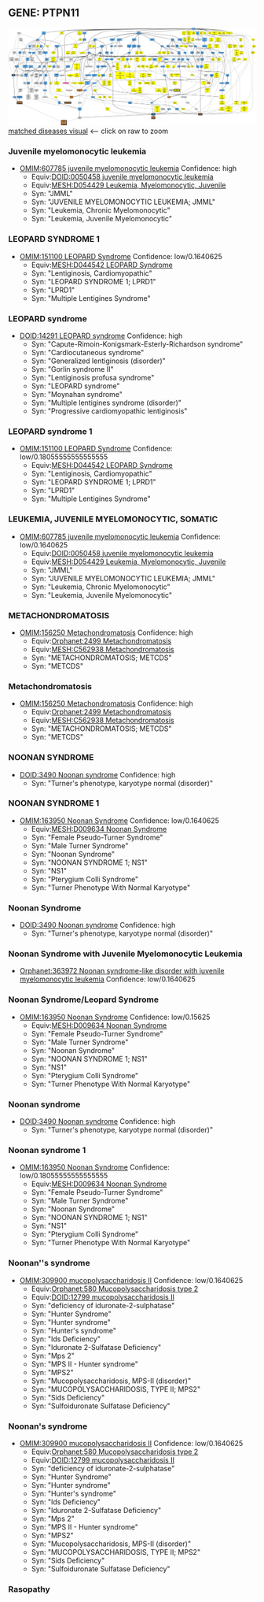 
## GENE: PTPN11

![image](PTPN11.png)
[matched diseases visual](PTPN11.png)  <-- click on raw to zoom


### Juvenile myelomonocytic leukemia
 * [OMIM:607785 juvenile myelomonocytic leukemia](http://beta.monarchinitiative.org/disease/OMIM:607785) Confidence: high
    * Equiv:[DOID:0050458 juvenile myelomonocytic leukemia](http://beta.monarchinitiative.org/disease/DOID:0050458)
    * Equiv:[MESH:D054429 Leukemia, Myelomonocytic, Juvenile](http://beta.monarchinitiative.org/disease/MESH:D054429)
    * Syn: "JMML"
    * Syn: "JUVENILE MYELOMONOCYTIC LEUKEMIA; JMML"
    * Syn: "Leukemia, Chronic Myelomonocytic"
    * Syn: "Leukemia, Juvenile Myelomonocytic"

### LEOPARD SYNDROME 1
 * [OMIM:151100 LEOPARD Syndrome](http://beta.monarchinitiative.org/disease/OMIM:151100) Confidence: low/0.1640625
    * Equiv:[MESH:D044542 LEOPARD Syndrome](http://beta.monarchinitiative.org/disease/MESH:D044542)
    * Syn: "Lentiginosis, Cardiomyopathic"
    * Syn: "LEOPARD SYNDROME 1; LPRD1"
    * Syn: "LPRD1"
    * Syn: "Multiple Lentigines Syndrome"

### LEOPARD syndrome
 * [DOID:14291 LEOPARD syndrome](http://beta.monarchinitiative.org/disease/DOID:14291) Confidence: high
    * Syn: "Capute-Rimoin-Konigsmark-Esterly-Richardson syndrome"
    * Syn: "Cardiocutaneous syndrome"
    * Syn: "Generalized lentiginosis (disorder)"
    * Syn: "Gorlin syndrome II"
    * Syn: "Lentiginosis profusa syndrome"
    * Syn: "LEOPARD syndrome"
    * Syn: "Moynahan syndrome"
    * Syn: "Multiple lentigines syndrome (disorder)"
    * Syn: "Progressive cardiomyopathic lentiginosis"

### LEOPARD syndrome 1
 * [OMIM:151100 LEOPARD Syndrome](http://beta.monarchinitiative.org/disease/OMIM:151100) Confidence: low/0.18055555555555555
    * Equiv:[MESH:D044542 LEOPARD Syndrome](http://beta.monarchinitiative.org/disease/MESH:D044542)
    * Syn: "Lentiginosis, Cardiomyopathic"
    * Syn: "LEOPARD SYNDROME 1; LPRD1"
    * Syn: "LPRD1"
    * Syn: "Multiple Lentigines Syndrome"

### LEUKEMIA, JUVENILE MYELOMONOCYTIC, SOMATIC
 * [OMIM:607785 juvenile myelomonocytic leukemia](http://beta.monarchinitiative.org/disease/OMIM:607785) Confidence: low/0.1640625
    * Equiv:[DOID:0050458 juvenile myelomonocytic leukemia](http://beta.monarchinitiative.org/disease/DOID:0050458)
    * Equiv:[MESH:D054429 Leukemia, Myelomonocytic, Juvenile](http://beta.monarchinitiative.org/disease/MESH:D054429)
    * Syn: "JMML"
    * Syn: "JUVENILE MYELOMONOCYTIC LEUKEMIA; JMML"
    * Syn: "Leukemia, Chronic Myelomonocytic"
    * Syn: "Leukemia, Juvenile Myelomonocytic"

### METACHONDROMATOSIS
 * [OMIM:156250 Metachondromatosis](http://beta.monarchinitiative.org/disease/OMIM:156250) Confidence: high
    * Equiv:[Orphanet:2499 Metachondromatosis](http://beta.monarchinitiative.org/disease/Orphanet:2499)
    * Equiv:[MESH:C562938 Metachondromatosis](http://beta.monarchinitiative.org/disease/MESH:C562938)
    * Syn: "METACHONDROMATOSIS; METCDS"
    * Syn: "METCDS"

### Metachondromatosis
 * [OMIM:156250 Metachondromatosis](http://beta.monarchinitiative.org/disease/OMIM:156250) Confidence: high
    * Equiv:[Orphanet:2499 Metachondromatosis](http://beta.monarchinitiative.org/disease/Orphanet:2499)
    * Equiv:[MESH:C562938 Metachondromatosis](http://beta.monarchinitiative.org/disease/MESH:C562938)
    * Syn: "METACHONDROMATOSIS; METCDS"
    * Syn: "METCDS"

### NOONAN SYNDROME
 * [DOID:3490 Noonan syndrome](http://beta.monarchinitiative.org/disease/DOID:3490) Confidence: high
    * Syn: "Turner's phenotype, karyotype normal (disorder)"

### NOONAN SYNDROME 1
 * [OMIM:163950 Noonan Syndrome](http://beta.monarchinitiative.org/disease/OMIM:163950) Confidence: low/0.1640625
    * Equiv:[MESH:D009634 Noonan Syndrome](http://beta.monarchinitiative.org/disease/MESH:D009634)
    * Syn: "Female Pseudo-Turner Syndrome"
    * Syn: "Male Turner Syndrome"
    * Syn: "Noonan Syndrome"
    * Syn: "NOONAN SYNDROME 1; NS1"
    * Syn: "NS1"
    * Syn: "Pterygium Colli Syndrome"
    * Syn: "Turner Phenotype With Normal Karyotype"

### Noonan Syndrome
 * [DOID:3490 Noonan syndrome](http://beta.monarchinitiative.org/disease/DOID:3490) Confidence: high
    * Syn: "Turner's phenotype, karyotype normal (disorder)"

### Noonan Syndrome with Juvenile Myelomonocytic Leukemia
 * [Orphanet:363972 Noonan syndrome-like disorder with juvenile myelomonocytic leukemia](http://beta.monarchinitiative.org/disease/Orphanet:363972) Confidence: low/0.1640625

### Noonan Syndrome/Leopard Syndrome
 * [OMIM:163950 Noonan Syndrome](http://beta.monarchinitiative.org/disease/OMIM:163950) Confidence: low/0.15625
    * Equiv:[MESH:D009634 Noonan Syndrome](http://beta.monarchinitiative.org/disease/MESH:D009634)
    * Syn: "Female Pseudo-Turner Syndrome"
    * Syn: "Male Turner Syndrome"
    * Syn: "Noonan Syndrome"
    * Syn: "NOONAN SYNDROME 1; NS1"
    * Syn: "NS1"
    * Syn: "Pterygium Colli Syndrome"
    * Syn: "Turner Phenotype With Normal Karyotype"

### Noonan syndrome
 * [DOID:3490 Noonan syndrome](http://beta.monarchinitiative.org/disease/DOID:3490) Confidence: high
    * Syn: "Turner's phenotype, karyotype normal (disorder)"

### Noonan syndrome 1
 * [OMIM:163950 Noonan Syndrome](http://beta.monarchinitiative.org/disease/OMIM:163950) Confidence: low/0.18055555555555555
    * Equiv:[MESH:D009634 Noonan Syndrome](http://beta.monarchinitiative.org/disease/MESH:D009634)
    * Syn: "Female Pseudo-Turner Syndrome"
    * Syn: "Male Turner Syndrome"
    * Syn: "Noonan Syndrome"
    * Syn: "NOONAN SYNDROME 1; NS1"
    * Syn: "NS1"
    * Syn: "Pterygium Colli Syndrome"
    * Syn: "Turner Phenotype With Normal Karyotype"

### Noonan''s syndrome
 * [OMIM:309900 mucopolysaccharidosis II](http://beta.monarchinitiative.org/disease/OMIM:309900) Confidence: low/0.1640625
    * Equiv:[Orphanet:580 Mucopolysaccharidosis type 2](http://beta.monarchinitiative.org/disease/Orphanet:580)
    * Equiv:[DOID:12799 mucopolysaccharidosis II](http://beta.monarchinitiative.org/disease/DOID:12799)
    * Syn: "deficiency of iduronate-2-sulphatase"
    * Syn: "Hunter Syndrome"
    * Syn: "Hunter syndrome"
    * Syn: "Hunter's syndrome"
    * Syn: "Ids Deficiency"
    * Syn: "Iduronate 2-Sulfatase Deficiency"
    * Syn: "Mps 2"
    * Syn: "MPS II - Hunter syndrome"
    * Syn: "MPS2"
    * Syn: "Mucopolysaccharidosis, MPS-II (disorder)"
    * Syn: "MUCOPOLYSACCHARIDOSIS, TYPE II; MPS2"
    * Syn: "Sids Deficiency"
    * Syn: "Sulfoiduronate Sulfatase Deficiency"

### Noonan's syndrome
 * [OMIM:309900 mucopolysaccharidosis II](http://beta.monarchinitiative.org/disease/OMIM:309900) Confidence: low/0.1640625
    * Equiv:[Orphanet:580 Mucopolysaccharidosis type 2](http://beta.monarchinitiative.org/disease/Orphanet:580)
    * Equiv:[DOID:12799 mucopolysaccharidosis II](http://beta.monarchinitiative.org/disease/DOID:12799)
    * Syn: "deficiency of iduronate-2-sulphatase"
    * Syn: "Hunter Syndrome"
    * Syn: "Hunter syndrome"
    * Syn: "Hunter's syndrome"
    * Syn: "Ids Deficiency"
    * Syn: "Iduronate 2-Sulfatase Deficiency"
    * Syn: "Mps 2"
    * Syn: "MPS II - Hunter syndrome"
    * Syn: "MPS2"
    * Syn: "Mucopolysaccharidosis, MPS-II (disorder)"
    * Syn: "MUCOPOLYSACCHARIDOSIS, TYPE II; MPS2"
    * Syn: "Sids Deficiency"
    * Syn: "Sulfoiduronate Sulfatase Deficiency"

### Rasopathy
